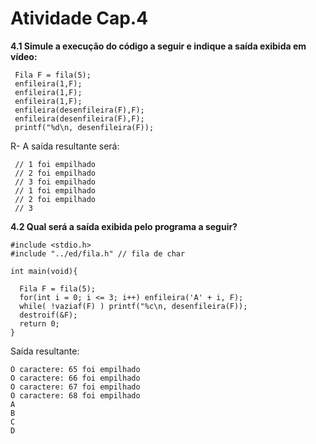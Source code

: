# Atividade Cap.4

**4.1 Simule a execução do código a seguir e indique a saída exibida em vídeo:**
```
 Fila F = fila(5);
 enfileira(1,F);
 enfileira(1,F);
 enfileira(1,F);
 enfileira(desenfileira(F),F);
 enfileira(desenfileira(F),F);
 printf("%d\n, desenfileira(F));
 ```
R- A saída resultante será: 
 ```
  // 1 foi empilhado
  // 2 foi empilhado
  // 3 foi empilhado
  // 1 foi empilhado
  // 2 foi empilhado
  // 3
  ```
  **4.2 Qual será a saída exibida pelo programa a seguir?**
  ```
  #include <stdio.h>
  #include "../ed/fila.h" // fila de char
  
  int main(void){
    
    Fila F = fila(5);
    for(int i = 0; i <= 3; i++) enfileira('A' + i, F);
    while( !vaziaf(F) ) printf("%c\n, desenfileira(F));
    destroif(&F);
    return 0;
  }
  ```
  Saída resultante: 
  ```
O caractere: 65 foi empilhado
O caractere: 66 foi empilhado
O caractere: 67 foi empilhado
O caractere: 68 foi empilhado
A
B
C
D
```
